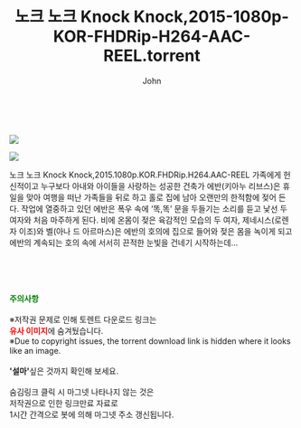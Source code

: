 ﻿---
layout: post
title:  "    노크 노크 Knock Knock,2015-1080p-KOR-FHDRip-H264-AAC-REEL.torrent"
author: John
categories: [ 영화 ]
tags: [  ]
image: https://torrentrj56.com/uploadfile/full/737d6ff48d988f0ebd6173b710641bda70bc9297.jpg"/></p><p><img src="https://torrentrj56.com/uploadfile/full/0431eed3342e69c8cbf102d06628318087865fe4.jpg 
description: "    노크 노크 Knock Knock,2015-1080p-KOR-FHDRip-H264-AAC-REEL torrent 정보 공유"
toc: true
toc_sticky: true
---

<br>
<p><img src="https://torrentrj56.com/uploadfile/full/737d6ff48d988f0ebd6173b710641bda70bc9297.jpg"/></p><p><img src="https://torrentrj56.com/uploadfile/full/0431eed3342e69c8cbf102d06628318087865fe4.jpg"/></p>
 노크 노크 Knock Knock,2015.1080p.KOR.FHDRip.H264.AAC-REEL 가족에게 헌신적이고 누구보다 아내와 아이들을 사랑하는 성공한 건축가 에반(키아누 리브스)은 휴일을 맞아 여행을 떠난 가족들을 뒤로 하고 홀로 집에 남아 오랜만의 한적함에 젖어 든다. 작업에 열중하고 있던 에반은 폭우 속에 ‘똑,똑’ 문을 두들기는 소리를 듣고 낯선 두 여자와 처음 마주하게 된다. 비에 온몸이 젖은 육감적인 모습의 두 여자, 제네시스(로렌자 이조)와 벨(아나 드 아르마스)은 에반의 호의에 집으로 들어와 젖은 몸을 녹이게 되고 에반의 계속되는 호의 속에 서서히 끈적한 눈빛을 건네기 시작하는데… 
    
<br><br><br>
<p data-ke-size="size16"><b><span style="color: green;">주의사항</span></b><br /><br />※저작권 문제로 인해 토렌트 다운로드 링크는<br /><b><span style="color: red;">유사 이미지</span></b>에 숨겨뒀습니다.<br />※Due to copyright issues, the torrent download link is hidden where it looks like an image.<br /><br /><b>'설마'</b>싶은 것까지 확인해 보세요.<br /><br />숨김링크 클릭 시 마그넷 나타나지 않는 것은<br />저작권으로 인한 링크만료 자료로<br />1시간 간격으로 봇에 의해 마그넷 주소 갱신됩니다.</p>
